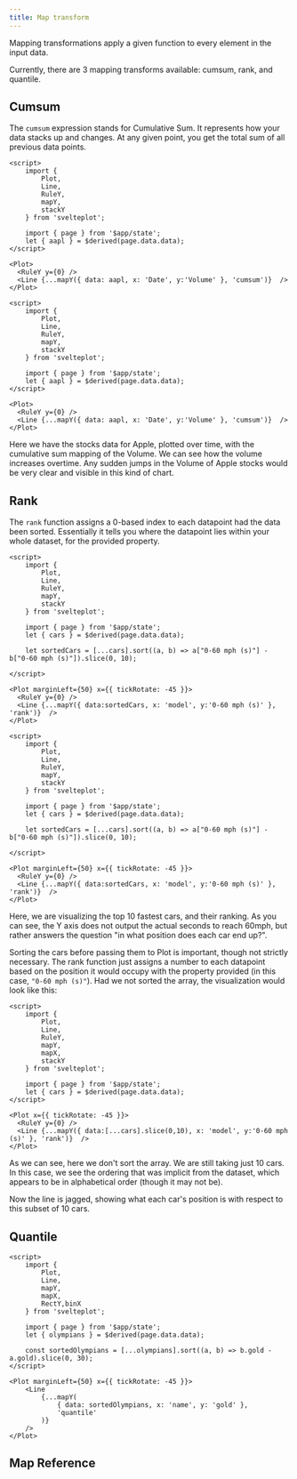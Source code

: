 ```yaml
---
title: Map transform
---
```


Mapping transformations apply a given function to every element in the input
data.

Currently, there are 3 mapping transforms available: cumsum, rank, and quantile.


## Cumsum

The `cumsum` expression stands for Cumulative Sum. It represents how your data
stacks up and changes. At any given point, you get the total sum of all previous
data points.

```svelte live
<script>
    import {
        Plot,
        Line,
        RuleY,
        mapY,
        stackY
    } from 'svelteplot';

    import { page } from '$app/state';
    let { aapl } = $derived(page.data.data);
</script>

<Plot>
  <RuleY y={0} />
  <Line {...mapY({ data: aapl, x: 'Date', y:'Volume' }, 'cumsum')}  />
</Plot>
```

```svelte
<script>
    import {
        Plot,
        Line,
        RuleY,
        mapY,
        stackY
    } from 'svelteplot';

    import { page } from '$app/state';
    let { aapl } = $derived(page.data.data);
</script>

<Plot>
  <RuleY y={0} />
  <Line {...mapY({ data: aapl, x: 'Date', y:'Volume' }, 'cumsum')}  />
</Plot>
```

Here we have the stocks data for Apple, plotted over time, with the cumulative
sum mapping of the Volume. We can see how the volume increases overtime. Any
sudden jumps in the Volume of Apple stocks would be very clear and visible in
this kind of chart.

## Rank

The `rank` function assigns a 0-based index to each datapoint had the data been
sorted. Essentially it tells you where the datapoint lies within your whole
dataset, for the provided property.


```svelte live
<script>
    import {
        Plot,
        Line,
        RuleY,
        mapY,
        stackY
    } from 'svelteplot';

    import { page } from '$app/state';
    let { cars } = $derived(page.data.data);

    let sortedCars = [...cars].sort((a, b) => a["0-60 mph (s)"] - b["0-60 mph (s)"]).slice(0, 10);

</script>

<Plot marginLeft={50} x={{ tickRotate: -45 }}>
  <RuleY y={0} />
  <Line {...mapY({ data:sortedCars, x: 'model', y:'0-60 mph (s)' }, 'rank')}  />
</Plot>
```

```svelte
<script>
    import {
        Plot,
        Line,
        RuleY,
        mapY,
        stackY
    } from 'svelteplot';

    import { page } from '$app/state';
    let { cars } = $derived(page.data.data);

    let sortedCars = [...cars].sort((a, b) => a["0-60 mph (s)"] - b["0-60 mph (s)"]).slice(0, 10);

</script>

<Plot marginLeft={50} x={{ tickRotate: -45 }}>
  <RuleY y={0} />
  <Line {...mapY({ data:sortedCars, x: 'model', y:'0-60 mph (s)' }, 'rank')}  />
</Plot>
```


Here, we are visualizing the top 10 fastest cars, and their ranking. As you can
see, the Y axis does not output the actual seconds to reach 60mph, but rather answers the question "in what
position does each car end up?".

Sorting the cars before passing them to Plot is important, though not strictly necessary.
The rank function just assigns a number to each datapoint based on the position
it would occupy with the property provided (in this case, `"0-60 mph (s)"`). Had
we not sorted the array, the visualization would look like this:


```svelte live
<script>
    import {
        Plot,
        Line,
        RuleY,
        mapY,
        mapX,
        stackY
    } from 'svelteplot';

    import { page } from '$app/state';
    let { cars } = $derived(page.data.data);
</script>

<Plot x={{ tickRotate: -45 }}>
  <RuleY y={0} />
  <Line {...mapY({ data:[...cars].slice(0,10), x: 'model', y:'0-60 mph (s)' }, 'rank')}  />
</Plot>
```

As we can see, here we don't sort the array. We are still taking just 10 cars.
In this case, we see the ordering that was implicit from the dataset, which
appears to be in alphabetical order (though it may not be).

Now the line is jagged, showing what each car's position is with respect to this
subset of 10 cars.


## Quantile

```svelte live
<script>
    import {
        Plot,
        Line,
        mapY,
        mapX,
        RectY,binX
    } from 'svelteplot';

    import { page } from '$app/state';
    let { olympians } = $derived(page.data.data);

    const sortedOlympians = [...olympians].sort((a, b) => b.gold - a.gold).slice(0, 30);
</script>

<Plot marginLeft={50} x={{ tickRotate: -45 }}>
    <Line
        {...mapY(
            { data: sortedOlympians, x: 'name', y: 'gold' },
            'quantile'
        )}
    />
</Plot>
```


## Map Reference
